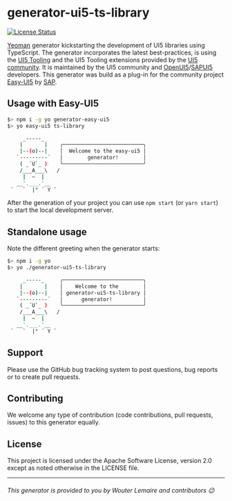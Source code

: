 # generator-ui5-ts-library

[![License Status][license-image]][license-url]

[Yeoman](https://yeoman.io/) generator kickstarting the development of UI5 libraries using TypeScript. The generator incorporates the latest best-practices, is using the [UI5 Tooling](https://sap.github.io/ui5-tooling/) and the UI5 Tooling extensions provided by the [UI5 community](https://github.com/ui5-community/ui5-ecosystem-showcase/). It is maintained by the UI5 community and [OpenUI5](https://openui5.org)/[SAPUI5](https://ui5.sap.com) developers. This generator was build as a plug-in for the community project [Easy-UI5](https://github.com/SAP/generator-easy-ui5/) by [SAP](https://github.com/SAP/).

## Usage with Easy-UI5

```bash
$> npm i -g yo generator-easy-ui5
$> yo easy-ui5 ts-library

     _-----_
    |       |    ╭──────────────────────────╮
    |--(o)--|    │  Welcome to the easy-ui5 │
   `---------´   │        generator!        │
    ( _´U`_ )    ╰──────────────────────────╯
    /___A___\   /
     |  ~  |
   __'.___.'__
 ´   `  |° ´ Y `
```

After the generation of your project you can use `npm start` (or `yarn start`) to start the local development server.

## Standalone usage

Note the different greeting when the generator starts:

```bash
$> npm i -g yo
$> yo ./generator-ui5-ts-library

     _-----_     ╭──────────────────────────╮
    |       |    │    Welcome to the        │
    |--(o)--|    │ generator-ui5-ts-library │
   `---------´   │      generator!          │
    ( _´U`_ )    ╰──────────────────────────╯
    /___A___\   /
     |  ~  |
   __'.___.'__
 ´   `  |° ´ Y `
```

## Support

Please use the GitHub bug tracking system to post questions, bug reports or to create pull requests.

## Contributing

We welcome any type of contribution (code contributions, pull requests, issues) to this generator equally.

## License

This project is licensed under the Apache Software License, version 2.0 except as noted otherwise in the LICENSE file.

[license-image]: https://img.shields.io/github/license/ui5-community/generator-ui5-ts-library.svg
[license-url]: https://github.com/ui5-community/generator-ui5-ts-library/blob/main/LICENSE

---

###### This generator is provided to you by Wouter Lemaire and contributors :wink:

